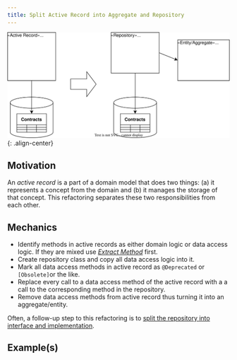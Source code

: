```yaml
---
title: Split Active Record into Aggregate and Repository
---
```


![](../../images/domain-driven-refactorings/tactical/split-active-record.drawio.svg){: .align-center}

## Motivation

An *active record* is a part of a domain model that does two things: (a) it represents a concept from the domain and (b) it manages the storage of that concept. This refactoring separates these two responsibilities from each other.

## Mechanics

- Identify methods in active records as either domain logic or data access logic. If they are mixed use [*Extract Method*](https://refactoring.com/catalog/extractMethod.html) first.
- Create repository class and copy all data access logic into it.
- Mark all data access methods in active record as `@Deprecated` or `[Obsolete]`or the like.
- Replace every call to a data access method of the active record with a a call to the corresponding method in the repository.
- Remove data access methods from active record thus turning it into an aggregate/entity.

Often, a follow-up step to this refactoring is to [split the repository into interface and implementation](split-repository-into-interface-and-implementation).

## Example(s)

